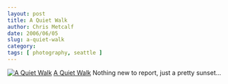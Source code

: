 ```yaml
---
layout: post
title: A Quiet Walk
author: Chris Metcalf
date: 2006/06/05
slug: a-quiet-walk
category: 
tags: [ photography, seattle ]
---
```


<a href="http://www.flickr.com/photos/chrismetcalf/160494767/" title="A Quiet Walk"><img src="http://static.flickr.com/69/160494767_febb844d67.jpg" alt="A Quiet Walk" class="flickrphoto" /></a>
<a href="http://www.flickr.com/photos/chrismetcalf/160494767/" class="photocaption">A Quiet Walk</a>
Nothing new to report, just a pretty sunset...
